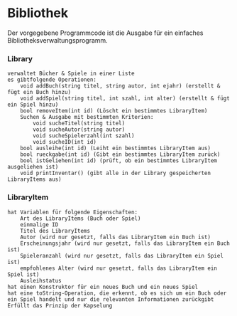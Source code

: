 
# Bibliothek

Der vorgegebene Programmcode ist die Ausgabe für ein einfaches Bibliotheksverwaltungsprogramm.
### Library

    verwaltet Bücher & Spiele in einer Liste
    es gibtfolgende Operationen:
        void addBuch(string titel, string autor, int ejahr) (erstellt & fügt ein Buch hinzu)
        void addSpiel(string titel, int szahl, int alter) (erstellt & fügt ein Spiel hinzu)
        bool removeItem(int id) (Löscht ein bestimmtes LibraryItem)
        Suchen & Ausgabe mit bestimmten Kriterien:
            void sucheTitel(string titel)
            void sucheAutor(string autor)
            void sucheSpielerzahl(int szahl)
            void sucheID(int id)
        bool ausleihe(int id) (Leiht ein bestimmtes LibraryItem aus)
        bool rueckgabe(int id) (Gibt ein bestimmtes LibraryItem zurück)
        bool istGeliehen(int id) (prüft, ob ein bestimmtes LibraryItem ausgeliehen ist)
        void printInventar() (gibt alle in der Library gespeicherten LibraryItems aus)

### LibraryItem

    hat Variablen für folgende Eigenschaften:
        Art des LibraryItems (Buch oder Spiel)
        einmalige ID
        Titel des LibraryItems
        Autor (wird nur gesetzt, falls das LibraryItem ein Buch ist)
        Erscheinungsjahr (wird nur gesetzt, falls das LibraryItem ein Buch ist)
        Spieleranzahl (wird nur gesetzt, falls das LibraryItem ein Spiel ist)
        empfohlenes Alter (wird nur gesetzt, falls das LibraryItem ein Spiel ist)
        Ausleihstatus
    hat einen Konstruktor für ein neues Buch und ein neues Spiel
    hat eine toString-Operation, die erkennt, ob es sich um ein Buch oder ein Spiel handelt und nur die relevanten Informationen zurückgibt
    Erfüllt das Prinzip der Kapselung

